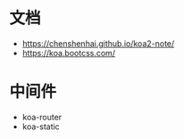 # 文档
- https://chenshenhai.github.io/koa2-note/
- https://koa.bootcss.com/


# 中间件
- koa-router
- koa-static